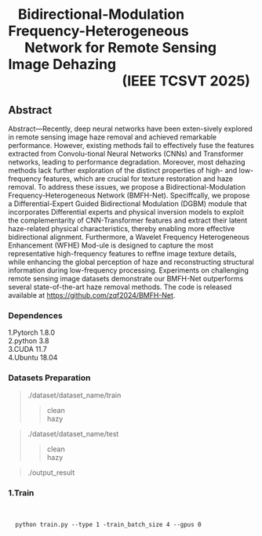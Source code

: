 # &nbsp;&nbsp; Bidirectional-Modulation Frequency-Heterogeneous  &nbsp;&nbsp;&nbsp;&nbsp;&nbsp;Network for Remote Sensing Image Dehazing<br> &nbsp;&nbsp;&nbsp;&nbsp;&nbsp; &nbsp;&nbsp;&nbsp;&nbsp;&nbsp; &nbsp;&nbsp;&nbsp;&nbsp;&nbsp;&nbsp;&nbsp;&nbsp;&nbsp; &nbsp;&nbsp;&nbsp;&nbsp;&nbsp; &nbsp;&nbsp;&nbsp;&nbsp;&nbsp;&nbsp;&nbsp;(IEEE TCSVT 2025)

## Abstract

Abstract—Recently, deep neural networks have been exten-sively
explored in remote sensing image haze removal and
achieved remarkable performance. However, existing methods
fail to effectively fuse the features extracted from Convolu-tional
Neural Networks (CNNs) and Transformer networks,
leading to performance degradation. Moreover, most dehazing
methods lack further exploration of the distinct properties of
high- and low-frequency features, which are crucial for texture
restoration and haze removal. To address these issues, we
propose a Bidirectional-Modulation Frequency-Heterogeneous
Network (BMFH-Net). Speciffcally, we propose a Differential-Expert
Guided Bidirectional Modulation (DGBM) module that
incorporates Differential experts and physical inversion models
to exploit the complementarity of CNN-Transformer features and
extract their latent haze-related physical characteristics, thereby
enabling more effective bidirectional alignment. Furthermore, a
Wavelet Frequency Heterogeneous Enhancement (WFHE) Mod-ule
is designed to capture the most representative high-frequency
features to reffne image texture details, while enhancing the global
perception of haze and reconstructing structural information
during low-frequency processing. Experiments on challenging
remote sensing image datasets demonstrate our BMFH-Net
outperforms several state-of-the-art haze removal methods. The
code is released available at https://github.com/zqf2024/BMFH-Net.

### Dependences


1.Pytorch 1.8.0  
2.python 3.8  
3.CUDA 11.7  
4.Ubuntu 18.04

### Datasets Preparation
>./dataset/dataset_name/train
>>clean<br>
>>hazy

>./dataset/dataset_name/test
>>clean<br>
>>hazy

>./output_result


### 1.Train 
<div style="display: flex; justify - content: center; align - items: center; height: 100vh;">
  <pre style="background - color: lightgray;"><code>
  python train.py --type 1 -train_batch_size 4 --gpus 0
  </code></pre>
</div>

### 2.Test 
<div style="display: flex; justify - content: center; align - items: center; height: 100vh;">
  <pre style="background - color: lightgray;"><code>
  python test.py --type 1  --gpus 0
  </code></pre>
</div>

### 3.Clone the repo
<div style="display: flex; justify - content: center; align - items: center; height: 100vh;">
  <pre style="background - color: lightgray;"><code>
  it clone https://github.com/zqf2024/BFMT-Net.git
  </code></pre>
</div>

# Visualization Results

![thick.jpg](images/thick.jpg)
### Results on Haze1k-thick remote sensing Dehazing Challenge testing images  
<br>


  

![RICE1.jpg](images/RICE1.jpg)
### Results on RICE1 remote sensing Dehazing Challenge testing images  
<br>



![RICE2.jpg](images/RICE2.jpg)
### Results on RICE2 remote sensing Dehazing Challenge testing images  
<br>



![RISD.jpg](images/RSID.jpg)
### Results on RSID remote sensing Dehazing Challenge testing images






